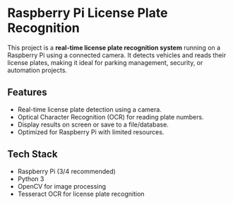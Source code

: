 # Raspberry Pi License Plate Recognition

This project is a **real-time license plate recognition system** running on a Raspberry Pi using a connected camera. It detects vehicles and reads their license plates, making it ideal for parking management, security, or automation projects.

## Features

- Real-time license plate detection using a camera.
- Optical Character Recognition (OCR) for reading plate numbers.
- Display results on screen or save to a file/database.
- Optimized for Raspberry Pi with limited resources.

## Tech Stack

- Raspberry Pi (3/4 recommended)
- Python 3
- OpenCV for image processing
- Tesseract OCR for license plate recognition
